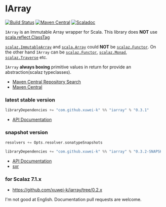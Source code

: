 # IArray

[![Build Status](https://secure.travis-ci.org/xuwei-k/iarray.png?branch=master)](http://travis-ci.org/xuwei-k/iarray)
[![Maven Central](https://maven-badges.herokuapp.com/maven-central/com.github.xuwei-k/iarray_2.12/badge.svg)](https://maven-badges.herokuapp.com/maven-central/com.github.xuwei-k/iarray_2.12)
[![Scaladoc](http://javadoc-badge.appspot.com/com.github.xuwei-k/iarray_2.12.svg?label=scaladoc)](http://javadoc-badge.appspot.com/com.github.xuwei-k/iarray_2.12/iarray/index.html)

`IArray` is an Immutable Array wrapper for Scala. This library does __NOT__ use [scala.reflect.ClassTag](https://github.com/scala/scala/blob/v2.12.1/src/library/scala/reflect/ClassTag.scala)

[`scalaz.ImmutableArray`](https://github.com/scalaz/scalaz/blob/v7.2.9/core/src/main/scala/scalaz/ImmutableArray.scala) and [`scala.Array`](https://github.com/scala/scala/blob/v2.12.1/src/library/scala/Array.scala) could __NOT__ be [`scalaz.Functor`](https://github.com/scalaz/scalaz/blob/v7.2.9/core/src/main/scala/scalaz/Functor.scala).
On the other hand `IArray` can be [`scalaz.Functor`](https://github.com/scalaz/scalaz/blob/v7.2.9/core/src/main/scala/scalaz/Functor.scala), [`scalaz.Monad`](https://github.com/scalaz/scalaz/blob/v7.2.9/core/src/main/scala/scalaz/Monad.scala), [`scalaz.Traverse`](https://github.com/scalaz/scalaz/blob/v7.2.9/core/src/main/scala/scalaz/Traverse.scala) etc.

`IArray` __always boxing__ primitive values in return for provide an abstraction(scalaz typeclasses).


- [Maven Central Repository Search](http://search.maven.org/#search%7Cga%7C1%7Cg%3A%22com.github.xuwei-k%22)
- [Maven Central](http://repo1.maven.org/maven2/com/github/xuwei-k/)

### latest stable version

```scala
libraryDependencies += "com.github.xuwei-k" %% "iarray" % "0.3.1"
```

- [API Documentation](https://oss.sonatype.org/service/local/repositories/releases/archive/com/github/xuwei-k/iarray_2.11/0.3.1/iarray_2.11-0.3.1-javadoc.jar/!/index.html#iarray.IArray)

### snapshot version

```scala
resolvers += Opts.resolver.sonatypeSnapshots

libraryDependencies += "com.github.xuwei-k" %% "iarray" % "0.3.2-SNAPSHOT"
```

- [API Documentation](https://oss.sonatype.org/service/local/repositories/snapshots/archive/com/github/xuwei-k/iarray_2.11/0.3.2-SNAPSHOT/iarray_2.11-0.3.2-SNAPSHOT-javadoc.jar/!/index.html#iarray.IArray)
- [sxr](https://oss.sonatype.org/service/local/repositories/snapshots/archive/com/github/xuwei-k/iarray_2.11/0.3.2-SNAPSHOT/iarray_2.11-0.3.2-SNAPSHOT-sxr.jar/!/index.html)


### for Scalaz 7.1.x

- <https://github.com/xuwei-k/iarray/tree/0.2.x>



I'm not good at English. Documentation pull requests are welcome.
